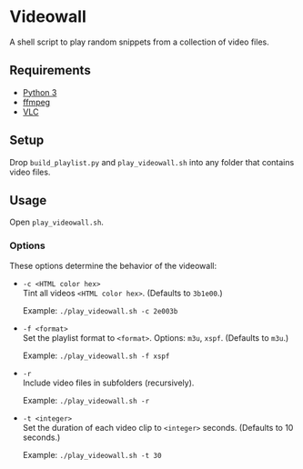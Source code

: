 # Videowall

A shell script to play random snippets from a collection of video files. 

## Requirements

- [Python 3](https://www.python.org/downloads/)
- [ffmpeg](https://formulae.brew.sh/formula/ffmpeg)
- [VLC](https://www.videolan.org/vlc/)

## Setup

Drop `build_playlist.py` and `play_videowall.sh` into any folder that contains video files.

## Usage

Open `play_videowall.sh`.

### Options

These options determine the behavior of the videowall:

- `-c <HTML color hex>`  
  Tint all videos `<HTML color hex>`. (Defaults to `3b1e00`.)

  Example: `./play_videowall.sh -c 2e003b`

- `-f <format>`  
  Set the playlist format to `<format>`. Options: `m3u`, `xspf`. (Defaults to `m3u`.)

  Example: `./play_videowall.sh -f xspf`

- `-r`  
  Include video files in subfolders (recursively).

  Example: `./play_videowall.sh -r`

- `-t <integer>`  
  Set the duration of each video clip to `<integer>` seconds. (Defaults to 10 seconds.)

  Example: `./play_videowall.sh -t 30`
